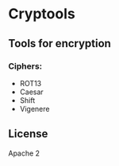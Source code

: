 Cryptools
=

## Tools for encryption
### Ciphers:
* ROT13
* Caesar
* Shift
* Vigenere

## License
Apache 2
